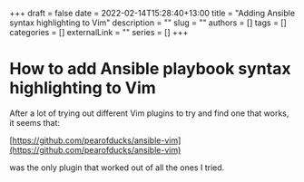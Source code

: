 +++ 
draft = false
date = 2022-02-14T15:28:40+13:00
title = "Adding Ansible syntax highlighting to Vim"
description = ""
slug = ""
authors = []
tags = []
categories = []
externalLink = ""
series = []
+++

# How to add Ansible playbook syntax highlighting to Vim

After a lot of trying out different Vim plugins to try and find one that works, it seems that:

[https://github.com/pearofducks/ansible-vim](https://github.com/pearofducks/ansible-vim)

was the only plugin that worked out of all the ones I tried.
